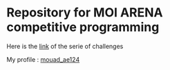 # Repository for MOI ARENA competitive programming

Here is the [link](https://scorify.me/problems/) of the serie of challenges

My profile : [mouad_ae124](https://scorify.me/user/mouad_ae124)
